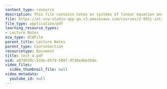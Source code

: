```yaml
---
content_type: resource
description: This file contains notes on systems of linear equation and gaussian elimination.
file: https://ol-ocw-studio-app-qa.s3.amazonaws.com/courses/2-993j-introduction-to-numerical-analysis-for-engineering-13-002j-spring-2005/a87d639c51de6579508f9736e46e39de_lect_4.pdf
file_type: application/pdf
learning_resource_types:
- Lecture Notes
ocw_type: OCWFile
parent_title: Lecture Notes
parent_type: CourseSection
resourcetype: Document
title: lect_4.pdf
uid: a87d639c-51de-6579-508f-9736e46e39de
video_files:
  video_thumbnail_file: null
video_metadata:
  youtube_id: null
---
```

